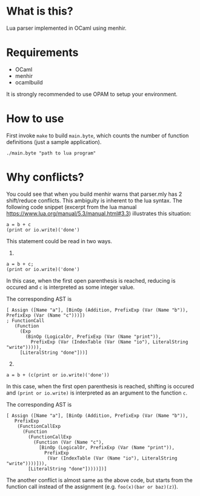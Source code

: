 # What is this?

Lua parser implemented in OCaml using menhir.

# Requirements

- OCaml
- menhir
- ocamlbuild

It is strongly recommended to use OPAM to setup your environment.

# How to use

First invoke `make` to build `main.byte`, which counts the number of function definitions (just a sample application).

```
./main.byte "path to lua program"
```

# Why conflicts?

You could see that when you build menhir warns that parser.mly has 2 shift/reduce conflicts.  This ambiguity is inherent to the lua syntax.  The following code snippet (excerpt from the lua manual https://www.lua.org/manual/5.3/manual.html#3.3) illustrates this situation:

```
a = b + c
(print or io.write)('done')
```

This statement could be read in two ways.

1.

```
a = b + c;
(print or io.write)('done')
```

In this case, when the first open parenthesis is reached, reducing is occured and `c` is interpreted as some integer value.

The corresponding AST is

```
[ Assign ([Name "a"], [BinOp (Addition, PrefixExp (Var (Name "b")), PrefixExp (Var (Name "c")))])
; FunctionCall
   (Function
     (Exp
       (BinOp (LogicalOr, PrefixExp (Var (Name "print")),
         PrefixExp (Var (IndexTable (Var (Name "io"), LiteralString "write"))))),
     [LiteralString "done"]))]
```

2.

```
a = b + (c(print or io.write)('done'))
```

In this case, when the first open parenthesis is reached, shifting is occured and `(print or io.write)` is interpreted as an argument to the function `c`.

The corresponding AST is

```
[ Assign ([Name "a"], [BinOp (Addition, PrefixExp (Var (Name "b")),
   PrefixExp
    (FunctionCallExp
      (Function
        (FunctionCallExp
          (Function (Var (Name "c"),
            [BinOp (LogicalOr, PrefixExp (Var (Name "print")),
              PrefixExp
               (Var (IndexTable (Var (Name "io"), LiteralString "write"))))])),
        [LiteralString "done"]))))])]
```

The another conflict is almost same as the above code, but starts from the function call instead of the assignment (e.g. `foo(x)(bar or baz)(z)`).
